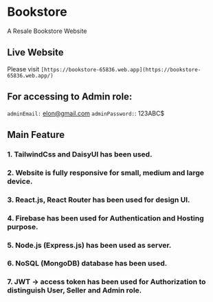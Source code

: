 # Bookstore
A Resale Bookstore Website

## Live Website
Please visit `[https://bookstore-65836.web.app](https://bookstore-65836.web.app/)`

## For accessing to Admin role: 
`adminEmail:` elon@gmail.com
`adminPassword:`: 123ABC$

## Main Feature
### 1. TailwindCss and DaisyUI has been used.
### 2. Website is fully responsive for small, medium and large device.
### 3. React.js, React Router has been used for design UI.
### 4. Firebase has been used for Authentication and Hosting purpose. 
### 5. Node.js (Express.js) has been used as server.
### 6. NoSQL (MongoDB) database has been used.
### 7. JWT -> access token has been used for Authorization to distinguish User, Seller and Admin role.